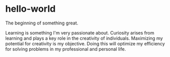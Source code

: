 # hello-world
The beginning of something great.

Learning is something I'm very passionate about.
Curiosity arises from learning and plays a key role in the creativity of individuals.
Maximizing my potential for creativity is my objective. 
Doing this will optimize my efficiency for solving problems in my professional and personal life.
